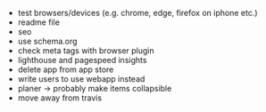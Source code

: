 - test browsers/devices (e.g. chrome, edge, firefox on iphone etc.)
- readme file
- seo
- use schema.org
- check meta tags with browser plugin
- lighthouse and pagespeed insights
- delete app from app store
- write users to use webapp instead
- planer -> probably make items collapsible
- move away from travis